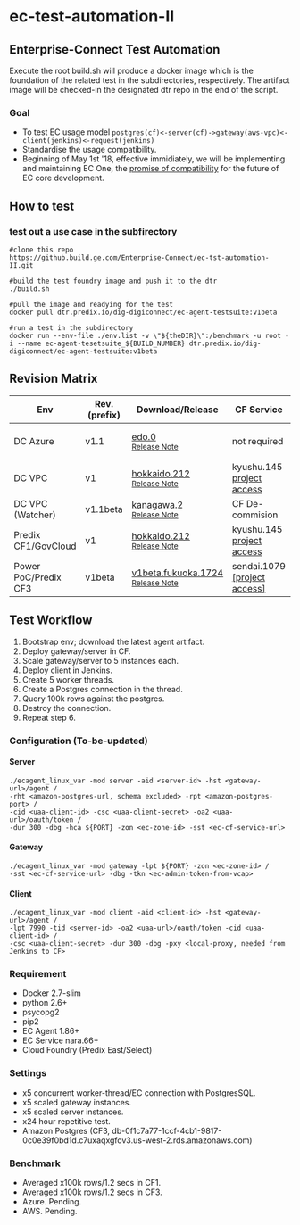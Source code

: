 # ec-test-automation-II
## Enterprise-Connect Test Automation
Execute the root build.sh will produce a docker image which is the foundation of the related test in the subdirectories, respectively. The artifact image will be checked-in the designated dtr repo in the end of the script.  

### Goal
- To test EC usage model `postgres(cf)<-server(cf)->gateway(aws-vpc)<-client(jenkins)<-request(jenkins)`
- Standardise the usage compatibility.
- Beginning of May 1st '18, effective immidiately, we will be implementing and maintaining EC One, the [promise of compatibility](#) for the future of EC core development.

## How to test
### test out a use case in the subfirectory

```shell
#clone this repo
https://github.build.ge.com/Enterprise-Connect/ec-tst-automation-II.git

#build the test foundry image and push it to the dtr
./build.sh

#pull the image and readying for the test
docker pull dtr.predix.io/dig-digiconnect/ec-agent-testsuite:v1beta

#run a test in the subdirectory
docker run --env-file ./env.list -v \"${theDIR}\":/benchmark -u root -i --name ec-agent-tesetsuite_${BUILD_NUMBER} dtr.predix.io/dig-digiconnect/ec-agent-testsuite:v1beta 
```

## Revision Matrix
Env | Rev. (prefix) | Download/Release | CF Service | CF Broker | SDK/Plugins | Tools | Build | QA
--- | --- | --- | --- | --- | --- | --- | --- | ---
DC Azure | v1.1 | [edo.0](https://github.com/Enterprise-connect/sdk/tree/v1.1.edo.0/dist)<br /><sup>[Release Note](https://github.com/Enterprise-connect/sdk/releases/tag/v1.1.edo.0) </sup>| not required | not required | deferred | self-provisioning/daemon mode | [CI](https://travis-ci.com/github/Enterprise-connect/build) | [Integration](https://travis-ci.com/github/Enterprise-connect/qa)
DC VPC | v1 | [hokkaido.212](https://github.com/Enterprise-connect/ec-x-sdk/tree/v1.hokkaido.212/dist)<br /><sup>[Release Note](https://github.com/Enterprise-connect/ec-x-sdk/releases/tag/v1.hokkaido.212) </sup>| kyushu.145 [project access](https://github.build.ge.com/Enterprise-Connect/ec-service/tree/v1.kyushu.145) | okinawa.8 [[project access]](https://github.build.ge.com/Enterprise-Connect/ec-predix-service-broker/tree/v1.okinawa.8) | [v1.hokkaido.212](https://github.com/Enterprise-connect/ec-x-sdk/tree/v1.hokkaido.212/plugins) | [Cloud Foundry Only](https://i.ci.build.ge.com/rtc5ryln/ci/job/Enterprise-Connect/job/EC%20Phase%20II%20Automation/) | [CI](http://localhost:8080/job/EC/job/Core/) | [Integration](http://localhost:8080/job/EC/job/QA/)
DC VPC (Watcher) | v1.1beta | [kanagawa.2](#)<br /><sup>[Release Note](#)</sup> | CF De-commision | CF De-commision | [kanagawa.2](#) | xcalrii@[v2beta.detroit.80](http://xcalr.apps.ge.com/v2beta/swagger-ui.html) | [CI](http://localhost:8080/job/EC/job/Core/) | [Integration](http://localhost:8080/job/EC/job/QA/)
Predix CF1/GovCloud | v1 | [hokkaido.212](https://github.com/Enterprise-connect/ec-x-sdk/tree/v1.hokkaido.212/dist)<br /><sup>[Release Note](https://github.com/Enterprise-connect/ec-x-sdk/releases/tag/v1.hokkaido.212)</sup> | kyushu.145 [project access](https://github.build.ge.com/Enterprise-Connect/ec-service/tree/v1.kyushu.145) | okinawa.8 [[project access]](https://github.build.ge.com/Enterprise-Connect/ec-predix-service-broker/tree/v1.okinawa.8) | [v1.hokkaido.212](https://github.com/Enterprise-connect/ec-x-sdk/tree/v1.hokkaido.212/plugins) | [Cloud Foundry Only](https://i.ci.build.ge.com/rtc5ryln/ci/job/Enterprise-Connect/job/EC%20Phase%20II%20Automation/) | [CI](http://localhost:8080/job/EC/job/Core/) | [Integration](http://localhost:8080/job/EC/job/QA/)
Power PoC/Predix CF3 | v1beta | [v1beta.fukuoka.1724](https://github.com/Enterprise-connect/ec-x-sdk/tree/v1beta.fukuoka.1724/dist)<br /><sup>[Release Note](https://github.com/Enterprise-connect/ec-x-sdk/releases/tag/v1beta.fukuoka.1724)</sup> | sendai.1079 [[project access]](https://github.build.ge.com/Enterprise-Connect/ec-service/tree/v1beta.sendai.1079) | okayama.49 [[project access]](https://github.build.ge.com/Enterprise-Connect/ec-predix-service-broker/tree/v1beta.okayama.49) | [v1beta.fukuoka.1724](https://github.com/Enterprise-connect/ec-x-sdk/tree/v1beta.fukuoka.1724/plugins) | xcalrii@[v2beta.detroit.80](http://xcalr.apps.ge.com/v2beta/swagger-ui.html) | [CI](http://localhost:8080/job/EC/job/Core/) | [Integration](http://localhost:8080/job/EC/job/QA/)

## Test Workflow
1. Bootstrap env; download the latest agent artifact.
2. Deploy gateway/server in CF.
3. Scale gateway/server to 5 instances each.
4. Deploy client in Jenkins.
5. Create 5 worker threads.
6. Create a Postgres connection in the thread.
7. Query 100k rows against the postgres.
8. Destroy the connection.
9. Repeat step 6.
 
### Configuration (To-be-updated)
#### Server
```script
./ecagent_linux_var -mod server -aid <server-id> -hst <gateway-url>/agent /
-rht <amazon-postgres-url, schema excluded> -rpt <amazon-postgres-port> /
-cid <uaa-client-id> -csc <uaa-client-secret> -oa2 <uaa-url>/oauth/token /
-dur 300 -dbg -hca ${PORT} -zon <ec-zone-id> -sst <ec-cf-service-url>
```
#### Gateway
```script
./ecagent_linux_var -mod gateway -lpt ${PORT} -zon <ec-zone-id> /
-sst <ec-cf-service-url> -dbg -tkn <ec-admin-token-from-vcap>
```
#### Client
```script
./ecagent_linux_var -mod client -aid <client-id> -hst <gateway-url>/agent /
-lpt 7990 -tid <server-id> -oa2 <uaa-url>/oauth/token -cid <uaa-client-id> /
-csc <uaa-client-secret> -dur 300 -dbg -pxy <local-proxy, needed from Jenkins to CF>
```

### Requirement
- Docker 2.7-slim
- python 2.6+
- psycopg2
- pip2
- EC Agent 1.86+
- EC Service nara.66+
- Cloud Foundry (Predix East/Select)

### Settings
- x5 concurrent worker-thread/EC connection with PostgresSQL.
- x5 scaled gateway instances.
- x5 scaled server instances.
- x24 hour repetitive test.
- Amazon Postgres (CF3, db-0f1c7a77-1ccf-4cb1-9817-0c0e39f0bd1d.c7uxaqxgfov3.us-west-2.rds.amazonaws.com)

### Benchmark
- Averaged x100k rows/1.2 secs in CF1.
- Averaged x100k rows/1.2 secs in CF3.
- Azure. Pending.
- AWS. Pending.

